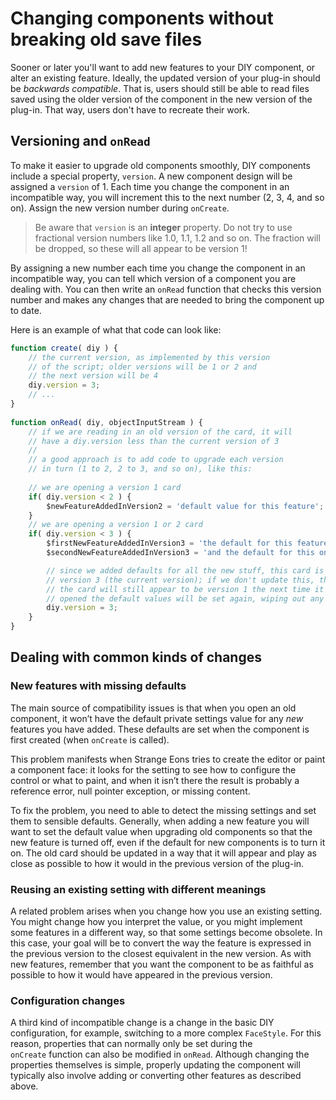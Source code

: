 # Changing components without breaking old save files

Sooner or later you'll want to add new features to your DIY component, or alter an existing feature. Ideally, the updated version of your plug-in should be *backwards compatible*. That is, users should still be able to read files saved using the older version of the component in the new version of the plug-in. That way, users don't have to recreate their work.

## Versioning and `onRead`

To make it easier to upgrade old components smoothly, DIY components include a special property, `version`. A new component design will be assigned a `version` of 1. Each time you change the component in an incompatible way, you will increment this to the next number (2, 3, 4, and so on). Assign the new version number during `onCreate`.

> Be aware that `version` is an **integer** property. Do not try to use fractional version numbers like 1.0, 1.1, 1.2 and so on. The fraction will be dropped, so these will all appear to be version 1!

By assigning a new number each time you change the component in an incompatible way, you can tell which version of a component you are dealing with. You can then write an `onRead` function that checks this version number and makes any changes that are needed to bring the component up to date.

Here is an example of what that code can look like:

```js
function create( diy ) {
    // the current version, as implemented by this version
    // of the script; older versions will be 1 or 2 and
    // the next version will be 4
    diy.version = 3;
    // ...
}
     
function onRead( diy, objectInputStream ) {
    // if we are reading in an old version of the card, it will
    // have a diy.version less than the current version of 3
    //
    // a good approach is to add code to upgrade each version
    // in turn (1 to 2, 2 to 3, and so on), like this:
    
    // we are opening a version 1 card
    if( diy.version < 2 ) {
        $newFeatureAddedInVersion2 = 'default value for this feature';
    }
    // we are opening a version 1 or 2 card
    if( diy.version < 3 ) {
        $firstNewFeatureAddedInVersion3 = 'the default for this feature';
        $secondNewFeatureAddedInVersion3 = 'and the default for this one';

        // since we added defaults for all the new stuff, this card is now
        // version 3 (the current version); if we don't update this, then
        // the card will still appear to be version 1 the next time it is
        // opened the default values will be set again, wiping out any edits
        diy.version = 3;
    }
}
```

## Dealing with common kinds of changes

### New features with missing defaults

The main source of compatibility issues is that when you open an old component, it won’t have the default private settings value for any *new* features you have added. These defaults are set when the component is first created (when `onCreate` is called).

This problem manifests when Strange Eons tries to create the editor or paint a component face: it looks for the setting to see how to configure the control or what to paint, and when it isn’t there the result is probably a reference error, null pointer exception, or missing content.

To fix the problem, you need to able to detect the missing settings and set them to sensible defaults. Generally, when adding a new feature you will want to set the default value when upgrading old components so that the new feature is turned off, even if the default for new components is to turn it on. The old card should be updated in a way that it will appear and play as close as possible to how it would in the previous version of the plug-in.

### Reusing an existing setting with different meanings

A related problem arises when you change how you use an existing setting. You might change how you interpret the value, or you might implement some features in a different way, so that some settings become obsolete. In this case, your goal will be to convert the way the feature is expressed in the previous version to the closest equivalent in the new version. As with new features, remember that you want the component to be as faithful as possible to how it would have appeared in the previous version.

### Configuration changes

A third kind of incompatible change is a change in the basic DIY configuration, for example, switching to a more complex `FaceStyle`. For this reason, properties that can normally only be set during the `onCreate` function can also be modified in `onRead`. Although changing the properties themselves is simple, properly updating the component will typically also involve adding or converting other features as described above.